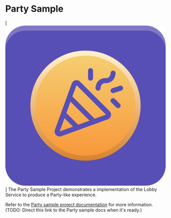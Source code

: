 # Party Sample

[<img src="Party-Icon.png">]
The Party Sample Project demonstrates a implementation of the Lobby Service to produce a Party-like experience.

Refer to the [Party sample project documentation](https://docs.unity.com/lobby/en/manual/unity-lobby-service) for more information.
(TODO: Direct this link to the Party sample docs when it's ready.)

